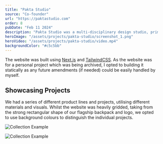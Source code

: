 ```yaml
---
title: "Pakta Studio"
source: "Co-founder"
url: "https://paktastudio.com"
order: 8
pubDate: "Feb 11 2024"
description: "Pakta Studio was a multi-disciplinary design studio, primarily focused on ethically and sustainably producing bags, backpacks, and accessories. As the studio drew to a close, we wanted a website to showcase the work we had done, as well as reflect us both individually. We opted to create a multi-lingual website to showcase the projects, without the need to switch between languages."
heroImage: "/assets/projects/pakta-studio/screenshot_1.png"
heroVideo: "/assets/projects/pakta-studio/video.mp4"
backgroundColor: "#c5c5bb"
---
```


The website was built using [Next.js](https://nextjs.org) and [TailwindCSS](https://tailwindcss.com). As the website was for a personal project which was being archived, I opted to building it statically as any future amendments (if needed) could be easily handled by myself.

## Showcasing Projects

We had a series of different product lines and projects, utilising different materials and visuals. Whilst the website was heavily gridded, taking from the strong rectangular shape of our flagship backpack and logo, we opted to use background colours to distinguish the individual projects.

![Collection Example](/assets/projects/pakta-studio/screenshot_2.png)

![Collection Example](/assets/projects/pakta-studio/screenshot_3.png)
